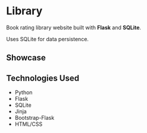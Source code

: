 # Library

Book rating library website built with **Flask** and **SQLite**.

Uses SQLite for data persistence.

## Showcase



## Technologies Used
- Python
- Flask
- SQLite
- Jinja
- Bootstrap-Flask
- HTML/CSS
